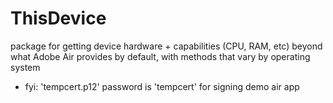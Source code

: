 ThisDevice
==========

package for getting device hardware + capabilities (CPU, RAM, etc) beyond what Adobe Air provides by default, with methods that vary by operating system

 - fyi: 'tempcert.p12' password is 'tempcert' for signing demo air app
